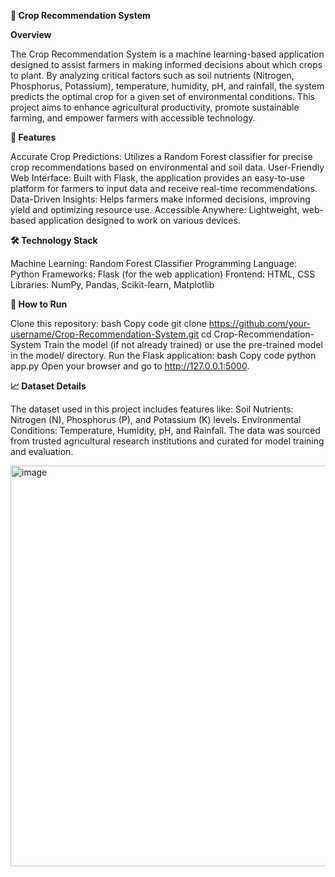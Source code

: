 **🌾 Crop Recommendation System**

**Overview**


The Crop Recommendation System is a machine learning-based application designed to assist farmers in making informed decisions about which crops to plant. By analyzing critical factors such as soil nutrients (Nitrogen, Phosphorus, Potassium), temperature, humidity, pH, and rainfall, the system predicts the optimal crop for a given set of environmental conditions. This project aims to enhance agricultural productivity, promote sustainable farming, and empower farmers with accessible technology.

**🚀 Features**


Accurate Crop Predictions: Utilizes a Random Forest classifier for precise crop recommendations based on environmental and soil data.
User-Friendly Web Interface: Built with Flask, the application provides an easy-to-use platform for farmers to input data and receive real-time recommendations.
Data-Driven Insights: Helps farmers make informed decisions, improving yield and optimizing resource use.
Accessible Anywhere: Lightweight, web-based application designed to work on various devices.

**🛠️ Technology Stack**


Machine Learning: Random Forest Classifier
Programming Language: Python
Frameworks: Flask (for the web application)
Frontend: HTML, CSS
Libraries: NumPy, Pandas, Scikit-learn, Matplotlib 

**🚀 How to Run**


Clone this repository:
bash
Copy code
git clone https://github.com/your-username/Crop-Recommendation-System.git
cd Crop-Recommendation-System
Train the model (if not already trained) or use the pre-trained model in the model/ directory.
Run the Flask application:
bash
Copy code
python app.py
Open your browser and go to http://127.0.0.1:5000.

**📈 Dataset Details**


The dataset used in this project includes features like:
Soil Nutrients: Nitrogen (N), Phosphorus (P), and Potassium (K) levels.
Environmental Conditions: Temperature, Humidity, pH, and Rainfall.
The data was sourced from trusted agricultural research institutions and curated for model training and evaluation.

<img width="641" alt="image" src="https://github.com/user-attachments/assets/e29b47f0-24bf-49e3-aefb-6e455a5270b1">

